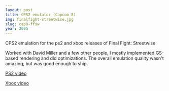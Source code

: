 ```yaml
---
layout: post
title: CPS2 emulator (Capcom 8)
img: finalfight-streetwise.jpg
slug: cap8-ffsw
year: 2005
---
```


CPS2 emulation for the ps2 and xbox releases of Final Fight: Streetwise

Worked with David Miller and a few other people, I mostly implemented GS-based rendering and did optimizations. The overall emulation quality wasn't amazing, but was good enough to ship.

[PS2 video](https://www.youtube.com/watch?v=bZ-H_2xduAY)

[Xbox video](https://www.youtube.com/watch?v=jOZPUied18o)
